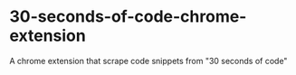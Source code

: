 # 30-seconds-of-code-chrome-extension
A chrome extension that scrape code snippets from "30 seconds of code"
